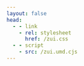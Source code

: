 ```yaml
---
layout: false
head:
  - - link
    - rel: stylesheet
      href: /zui.css
  - - script
    - src: /zui.umd.cjs
---
```


<script setup>
import { ref, onMounted } from 'vue'
import { createApp } from 'whyframe:app'
import { trackColorScheme } from './utils'

const el = ref();

onMounted(() => {
  trackColorScheme();
  createApp(el.value);
});
</script>

<!-- empty file to keep vitepress happy. see FrameDefaultLayout.vue -->
<div id="vp-app" ref="el"></div>

<style scoped>
body {
  min-height: initial;
}
#vp-app {
}
</style>
